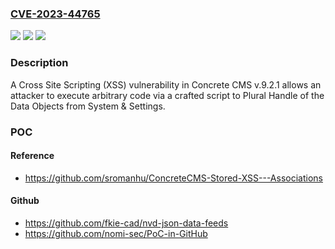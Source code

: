 ### [CVE-2023-44765](https://cve.mitre.org/cgi-bin/cvename.cgi?name=CVE-2023-44765)
![](https://img.shields.io/static/v1?label=Product&message=n%2Fa&color=blue)
![](https://img.shields.io/static/v1?label=Version&message=n%2Fa&color=blue)
![](https://img.shields.io/static/v1?label=Vulnerability&message=n%2Fa&color=brighgreen)

### Description

A Cross Site Scripting (XSS) vulnerability in Concrete CMS v.9.2.1 allows an attacker to execute arbitrary code via a crafted script to Plural Handle of the Data Objects from System & Settings.

### POC

#### Reference
- https://github.com/sromanhu/ConcreteCMS-Stored-XSS---Associations

#### Github
- https://github.com/fkie-cad/nvd-json-data-feeds
- https://github.com/nomi-sec/PoC-in-GitHub

